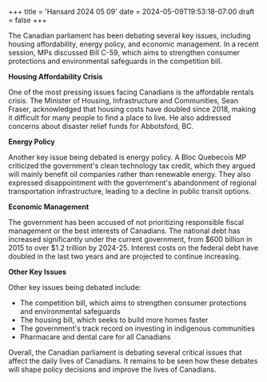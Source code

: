 +++
title = 'Hansard 2024 05 09'
date = 2024-05-09T19:53:18-07:00
draft = false
+++

The Canadian parliament has been debating several key issues, including housing affordability, energy policy, and economic management. In a recent session, MPs discussed Bill C-59, which aims to strengthen consumer protections and environmental safeguards in the competition bill.

**Housing Affordability Crisis**

One of the most pressing issues facing Canadians is the affordable rentals crisis. The Minister of Housing, Infrastructure and Communities, Sean Fraser, acknowledged that housing costs have doubled since 2018, making it difficult for many people to find a place to live. He also addressed concerns about disaster relief funds for Abbotsford, BC.

**Energy Policy**

Another key issue being debated is energy policy. A Bloc Quebecois MP criticized the government's clean technology tax credit, which they argued will mainly benefit oil companies rather than renewable energy. They also expressed disappointment with the government's abandonment of regional transportation infrastructure, leading to a decline in public transit options.

**Economic Management**

The government has been accused of not prioritizing responsible fiscal management or the best interests of Canadians. The national debt has increased significantly under the current government, from $600 billion in 2015 to over $1.2 trillion by 2024-25. Interest costs on the federal debt have doubled in the last two years and are projected to continue increasing.

**Other Key Issues**

Other key issues being debated include:

* The competition bill, which aims to strengthen consumer protections and environmental safeguards
* The housing bill, which seeks to build more homes faster
* The government's track record on investing in indigenous communities
* Pharmacare and dental care for all Canadians

Overall, the Canadian parliament is debating several critical issues that affect the daily lives of Canadians. It remains to be seen how these debates will shape policy decisions and improve the lives of Canadians.

